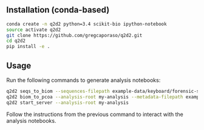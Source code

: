 

## Installation (conda-based)

```bash
conda create -n q2d2 python=3.4 scikit-bio ipython-notebook
source activate q2d2
git clone https://github.com/gregcaporaso/q2d2.git
cd q2d2
pip install -e .
```

## Usage

Run the following commands to generate analysis notebooks:

```bash
q2d2 seqs_to_biom --sequences-filepath example-data/keyboard/forensic-seqs.fna --analysis-root my-analysis
q2d2 biom_to_pcoa --analysis-root my-analysis --metadata-filepath example-data/keyboard/forensic-map.txt --color-by Subject
q2d2 start_server --analysis-root my-analysis
```

Follow the instructions from the previous command to interact with the analysis notebooks.
